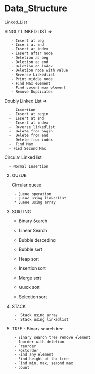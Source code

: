 # Data_Structure

Linked_List

SINGLY LINKED LIST =>

       - Insert at beg
       - Insert at end
       - Insert at index
       - Insert after node
       - Deletion at beg
       - Deletion at end
       - Deletion at index
       - Deletion node with value
       - Reverse Linkedlist
       - Print middle node 
       - Find Max element 
       - Find second max element 
       - Remove Duplicates
Doubly Linked List =>

      -  Insertion 
      -  Insert at begin
      -  Insert at end
      -  Insert at index
      -  Reverse linkedlist
      -  Delete from begin
      -  Delete from end
      -  Delete from index
      -  Find Max
      - Find Second Max
Circular Linked list

      - Normal Insertion
2) QUEUE

    Circular queue
  
        - Queue operation
        - Queue using linkedlist
        * Queue using array
3) SORTING

     - Binary Search
     - Linear Search
     
     - Bubble desceding 
     - Bubble sort
     - Heap sort
     - Insertion sort
     - Merge sort
     - Quick sort
     - Selection sort
4) STACK

        -  Stack using array
        -  Stack using linkedlist
5) TREE - Binary search tree

        - Binary search tree remove element
        - Inorder with deletion
        - Preorder
        - Postorder
        - Find any element
        - Find height of the tree
        - Find min, max, second max
        - Count
